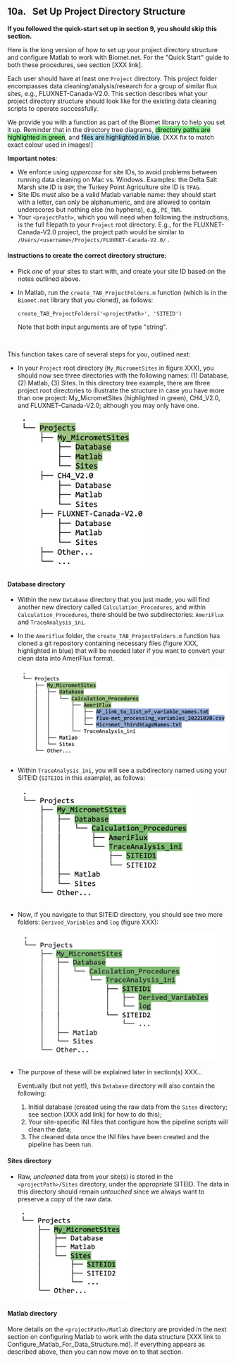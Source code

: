 ## 10a. &nbsp; Set Up Project Directory Structure

**If you followed the quick-start set up in section 9, you should skip this section.** 

Here is the long version of how to set up your project directory structure and configure Matlab to work with Biomet.net. For the "Quick Start" guide to both these procedures, see section [XXX link].

Each user should have at least one `Project` directory. This project folder encompasses data cleaning/analysis/research for a group of similar flux sites, e.g., FLUXNET-Canada-V2.0. This section describes what your project directory structure should look like for the existing data cleaning scripts to operate successfully. 

We provide you with a function as part of the Biomet library to help you set it up. Reminder that in the directory tree diagrams, <mark style="background-color: lightgreen">directory paths are highlighted in green</mark>, and <mark style="background-color: lightblue">files are highlighted in blue</mark>. [XXX fix to match exact colour used in images!]

**Important notes**: 
* We enforce using *uppercase* for site IDs, to avoid problems between running data cleaning on Mac vs. Windows. Examples: the Delta Salt Marsh site ID is `DSM`; the Turkey Point Agriculture site ID is `TPAG`.
* Site IDs *must* also be a valid Matlab variable name: they should start with a letter, can only be alphanumeric, and are allowed to contain underscores but nothing else (no hyphens), e.g., `PE_TNR`. 
* Your `<projectPath>`, which you will need when following the instructions, is the full filepath to your `Project` root directory. E.g., for the FLUXNET-Canada-V2.0 project, the project path would be similar to `/Users/<username>/Projects/FLUXNET-Canada-V2.0/` .

#### Instructions to create the correct directory structure:

* Pick *one* of your sites to start with, and create your site ID based on the notes outlined above. 

* In Matlab, run the `create_TAB_ProjectFolders.m` function (which is in the `Biomet.net` library that you cloned), as follows:
    ```
    create_TAB_ProjectFolders('<projectPath>', 'SITEID')    
    ```
    Note that both input arguments are of type "string". 

<br>

This function takes care of several steps for you, outlined next:

* In your `Project` root directory (`My_MicrometSites` in figure XXX), you should now see three directories with the following names: (1) Database, (2) Matlab, (3) Sites. In this directory tree example, there are three project root directories to illustrate the structure in case you have more than one project: My_MicrometSites (highlighted in green), CH4_V2.0, and FLUXNET-Canada-V2.0; although you may only have one. 

    <img src="images/directory_trees/DirectoryTree1.jpg" alt="DirectoryTree:ProjectDirectory&Subdirectories" width="300"/>


#### Database directory
* Within the new `Database` directory that you just made, you will find another new directory called `Calculation_Procedures`, and within `Calculation_Procedures`, there should be two subdirectories: `AmeriFlux` and `TraceAnalysis_ini`.
* In the `Ameriflux` folder, the `create_TAB_ProjectFolders.m` function has cloned a git repository containing necessary files (figure XXX, highlighted in blue) that will be needed later if you want to convert your clean data into AmeriFlux format.

    <img src="images/directory_trees/DirectoryTree2a.jpg" alt="DirectoryTree:DatabaseDirectory&Subdirectories" width="500"/>

* Within `TraceAnalysis_ini`, you will see a subdirectory named using your SITEID (`SITEID1` in this example), as follows:

    <img src="images/directory_trees/DirectoryTree2b.jpg" alt="DirectoryTree:DatabaseDirectory&Subdirectories" width="400"/>

* Now, if you navigate to that SITEID directory, you should see two more folders: `Derived_Variables` and `log` (figure XXX):

    <img src="images/directory_trees/DirectoryTree2c.jpg" alt="DirectoryTree:DatabaseDirectory&Subdirectories" width="450"/>
* The purpose of these will be explained later in section(s) XXX...

    Eventually (but not yet!), this `Database` directory will also contain the following:
    1. Initial database (created using the raw data from the `Sites` directory; see section [XXX add link] for how to do this);
    2. Your site-specific INI files that configure how the pipeline scripts will clean the data;
    3. The cleaned data once the INI files have been created and the pipeline has been run.


#### Sites directory
* Raw, *uncleaned* data from your site(s) is stored in the `<projectPath>/Sites` directory, under the appropriate SITEID. The data in this directory should remain *untouched* since we always want to preserve a copy of the raw data. 

    <img src="images/directory_trees/DirectoryTree3.jpg" alt="DirectoryTree:SitesDatabaseDirectory&Subdirectories" width="250"/>

#### Matlab directory
More details on the `<projectPath>/Matlab` directory are provided in the next section on configuring Matlab to work with the data structure [XXX link to Configure_Matlab_For_Data_Structure.md]. If everything appears as described above, then you can now move on to that section.